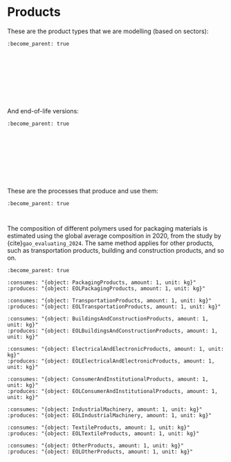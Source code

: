 Products
========

These are the product types that we are modelling (based on sectors):

```{system:object} Products
:become_parent: true
```

```{system:object} PackagingProducts
```
```{system:object} TransportationProducts
```
```{system:object} BuildingsAndConstructionProducts
```
```{system:object} ElectricalAndElectronicProducts
```
```{system:object} ConsumerAndInstitutionalProducts
```
```{system:object} IndustrialMachinery
```
```{system:object} TextileProducts
```
```{system:object} OtherProducts
```

```{end-sub-objects}
```

And end-of-life versions:


```{system:object} EOLProducts
:become_parent: true
```

```{system:object} EOLPackagingProducts
```
```{system:object} EOLTransportationProducts
```
```{system:object} EOLBuildingsAndConstructionProducts
```
```{system:object} EOLElectricalAndElectronicProducts
```
```{system:object} EOLConsumerAndInstitutionalProducts
```
```{system:object} EOLIndustrialMachinery
```
```{system:object} EOLTextileProducts
```
```{system:object} EOLOtherProducts
```

```{end-sub-objects}
```


These are the processes that produce and use them:

```{system:process} ProductionOfProducts
:become_parent: true
```

```{include} production_recipes_generated.md
```

```{end-sub-processes}
```

The composition of different polymers used for packaging materials is estimated using the global average composition in 2020, from the study by {cite}`gao_evaluating_2024`. The same method applies for other products, such as transportation products, building and construction products, and so on.

```{system:process} UseOfProducts
:become_parent: true
```

```{system:process} UseOfPackagingProducts
:consumes: "{object: PackagingProducts, amount: 1, unit: kg}"
:produces: "{object: EOLPackagingProducts, amount: 1, unit: kg}"
```
```{system:process} UseOfTransportationProducts
:consumes: "{object: TransportationProducts, amount: 1, unit: kg}"
:produces: "{object: EOLTransportationProducts, amount: 1, unit: kg}"
```
```{system:process} UseOfBuildingsAndConstructionProducts
:consumes: "{object: BuildingsAndConstructionProducts, amount: 1, unit: kg}"
:produces: "{object: EOLBuildingsAndConstructionProducts, amount: 1, unit: kg}"
```
```{system:process} UseOfElectricalAndElectronicProducts
:consumes: "{object: ElectricalAndElectronicProducts, amount: 1, unit: kg}"
:produces: "{object: EOLElectricalAndElectronicProducts, amount: 1, unit: kg}"
```
```{system:process} UseOfConsumerAndInstitutionalProducts
:consumes: "{object: ConsumerAndInstitutionalProducts, amount: 1, unit: kg}"
:produces: "{object: EOLConsumerAndInstitutionalProducts, amount: 1, unit: kg}"
```
```{system:process} UseOfIndustrialMachinery
:consumes: "{object: IndustrialMachinery, amount: 1, unit: kg}"
:produces: "{object: EOLIndustrialMachinery, amount: 1, unit: kg}"
```
```{system:process} UseOfTextileProducts
:consumes: "{object: TextileProducts, amount: 1, unit: kg}"
:produces: "{object: EOLTextileProducts, amount: 1, unit: kg}"
```
```{system:process} UseOfOtherProducts
:consumes: "{object: OtherProducts, amount: 1, unit: kg}"
:produces: "{object: EOLOtherProducts, amount: 1, unit: kg}"
```

```{end-sub-processes}
```


